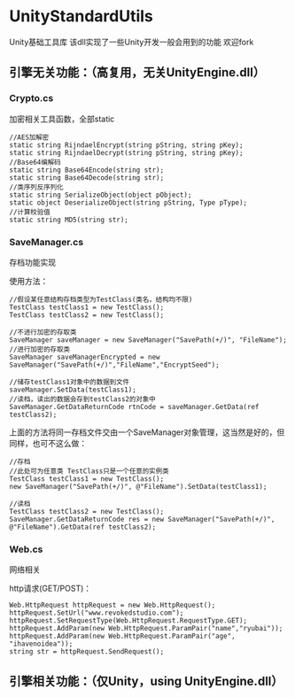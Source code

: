 ﻿# UnityStandardUtils

Unity基础工具库
该dll实现了一些Unity开发一般会用到的功能
欢迎fork

## 引擎无关功能：（高复用，无关UnityEngine.dll）

### Crypto.cs
加密相关工具函数，全部static

```CSharp
//AES加解密
static string RijndaelEncrypt(string pString, string pKey);
static string RijndaelDecrypt(string pString, string pKey);
//Base64编解码
static string Base64Encode(string str);
static string Base64Decode(string str);
//类序列反序列化
static string SerializeObject(object pObject);
static object DeserializeObject(string pString, Type pType);
//计算校验值
static string MD5(string str);
```

### SaveManager.cs
存档功能实现

使用方法：
```CSharp
//假设某任意结构存档类型为TestClass(类名，结构均不限)
TestClass testClass1 = new TestClass();
TestClass testClass2 = new TestClass();

//不进行加密的存取类
SaveManager saveManager = new SaveManager("SavePath(+/)", "FileName");
//进行加密的存取类
SaveManager saveManagerEncrypted = new SaveManager("SavePath(+/)","FileName","EncryptSeed");

//储存testClass1对象中的数据到文件
saveManager.SetData(testClass1);
//读档，读出的数据会存到testClass2的对象中
SaveManager.GetDataReturnCode rtnCode = saveManager.GetData(ref testClass2);
```
上面的方法将同一存档文件交由一个SaveManager对象管理，这当然是好的，但同样，也可不这么做：
```CSharp
//存档
//此处可为任意类 TestClass只是一个任意的实例类
TestClass testClass1 = new TestClass();
new SaveManager("SavePath(+/)", @"FileName").SetData(testClass1);

//读档
TestClass testClass2 = new TestClass();
SaveManager.GetDataReturnCode res = new SaveManager("SavePath(+/)", @"FileName").GetData(ref testClass2);
```

### Web.cs
网络相关

http请求(GET/POST)：
```CSharp
Web.HttpRequest httpRequest = new Web.HttpRequest();
httpRequest.SetUrl("www.revokedstudio.com");
httpRequest.SetRequestType(Web.HttpRequest.RequestType.GET);
httpRequest.AddParam(new Web.HttpRequest.ParamPair("name","ryubai"));
httpRequest.AddParam(new Web.HttpRequest.ParamPair("age", "ihavenoidea"));
string str = httpRequest.SendRequest();
```


## 引擎相关功能：（仅Unity，using UnityEngine.dll）
	



